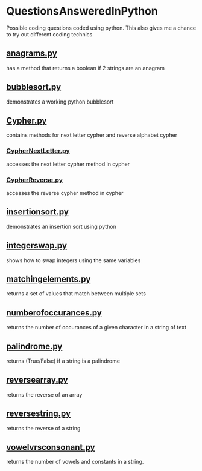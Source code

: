 # QuestionsAnsweredInPython

Possible coding questions coded using python.
This also gives me a chance to try out different coding technics

## [anagrams.py](https://github.com/gbeyer4094/QuestionsAnsweredInPython/blob/master/src/python/anagrams.py)
has a method that returns a boolean if 2 strings are an anagram

## [bubblesort.py](https://github.com/gbeyer4094/QuestionsAnsweredInPython/blob/master/src/python/bubblesort.py)
demonstrates a working python bubblesort

## [Cypher.py](https://github.com/gbeyer4094/QuestionsAnsweredInPython/blob/master/src/python/Cypher.py)
contains methods for next letter cypher and reverse alphabet cypher

  ### [CypherNextLetter.py](https://github.com/gbeyer4094/QuestionsAnsweredInPython/blob/master/src/python/CypherNextLetter.py)
  accesses the next letter cypher method in cypher

  ### [CypherReverse.py](https://github.com/gbeyer4094/QuestionsAnsweredInPython/blob/master/src/python/CypherReverse.py)
  accesses the reverse cypher method in cypher

## [insertionsort.py](https://github.com/gbeyer4094/QuestionsAnsweredInPython/blob/master/src/python/insertionsort.py)
demonstrates an insertion sort using python

## [integerswap.py](https://github.com/gbeyer4094/QuestionsAnsweredInPython/blob/master/src/python/integerswap.py)
shows how to swap integers using the same variables

## [matchingelements.py](https://github.com/gbeyer4094/QuestionsAnsweredInPython/blob/master/src/python/matchingelements.py)
returns a set of values that match between multiple sets

## [numberofoccurances.py](https://github.com/gbeyer4094/QuestionsAnsweredInPython/blob/master/src/python/numberofoccurances.py)
returns the number of occurances of a given character in a string of text

## [palindrome.py](https://github.com/gbeyer4094/QuestionsAnsweredInPython/blob/master/src/python/palindrome.py)
returns (True/False) if a string is a palindrome

## [reversearray.py](https://github.com/gbeyer4094/QuestionsAnsweredInPython/blob/master/src/python/reversearray.py)
returns the reverse of an array

## [reversestring.py](https://github.com/gbeyer4094/QuestionsAnsweredInPython/blob/master/src/python/reversestring.py)
returns the reverse of a string

## [vowelvrsconsonant.py](https://github.com/gbeyer4094/QuestionsAnsweredInPython/blob/master/src/python/vowelvrsconsonant.py)
returns the number of vowels and constants in a string.

